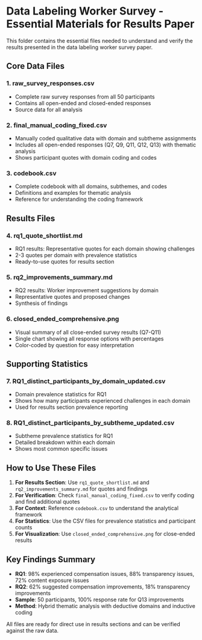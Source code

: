 # Data Labeling Worker Survey - Essential Materials for Results Paper

This folder contains the essential files needed to understand and verify the results presented in the data labeling worker survey paper.

## Core Data Files

### 1. **raw_survey_responses.csv**
- Complete raw survey responses from all 50 participants
- Contains all open-ended and closed-ended responses
- Source data for all analysis

### 2. **final_manual_coding_fixed.csv** 
- Manually coded qualitative data with domain and subtheme assignments
- Includes all open-ended responses (Q7, Q9, Q11, Q12, Q13) with thematic analysis
- Shows participant quotes with domain coding and codes

### 3. **codebook.csv**
- Complete codebook with all domains, subthemes, and codes
- Definitions and examples for thematic analysis
- Reference for understanding the coding framework

## Results Files

### 4. **rq1_quote_shortlist.md**
- RQ1 results: Representative quotes for each domain showing challenges
- 2-3 quotes per domain with prevalence statistics
- Ready-to-use quotes for results section

### 5. **rq2_improvements_summary.md**
- RQ2 results: Worker improvement suggestions by domain
- Representative quotes and proposed changes
- Synthesis of findings

### 6. **closed_ended_comprehensive.png**
- Visual summary of all close-ended survey results (Q7-Q11)
- Single chart showing all response options with percentages
- Color-coded by question for easy interpretation

## Supporting Statistics

### 7. **RQ1_distinct_participants_by_domain_updated.csv**
- Domain prevalence statistics for RQ1
- Shows how many participants experienced challenges in each domain
- Used for results section prevalence reporting

### 8. **RQ1_distinct_participants_by_subtheme_updated.csv**
- Subtheme prevalence statistics for RQ1
- Detailed breakdown within each domain
- Shows most common specific issues

## How to Use These Files

1. **For Results Section**: Use `rq1_quote_shortlist.md` and `rq2_improvements_summary.md` for quotes and findings
2. **For Verification**: Check `final_manual_coding_fixed.csv` to verify coding and find additional quotes
3. **For Context**: Reference `codebook.csv` to understand the analytical framework
4. **For Statistics**: Use the CSV files for prevalence statistics and participant counts
5. **For Visualization**: Use `closed_ended_comprehensive.png` for close-ended results

## Key Findings Summary

- **RQ1**: 98% experienced compensation issues, 88% transparency issues, 72% content exposure issues
- **RQ2**: 62% suggested compensation improvements, 18% transparency improvements
- **Sample**: 50 participants, 100% response rate for Q13 improvements
- **Method**: Hybrid thematic analysis with deductive domains and inductive coding

All files are ready for direct use in results sections and can be verified against the raw data.
